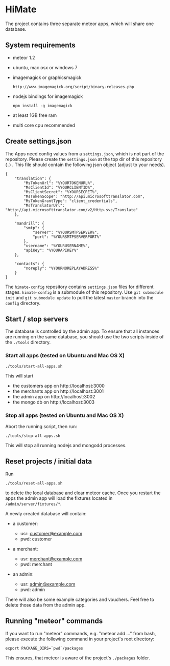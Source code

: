 # HiMate

The project contains three separate meteor apps, which will share one database.

## System requirements
- meteor 1.2

- ubuntu, mac osx or windows 7

- imagemagick or graphicsmagick

      http://www.imagemagick.org/script/binary-releases.php

- nodejs bindings for imagemagick

	  npm install -g imagemagick

- at least 1GB free ram

- multi core cpu recommended

## Create settings.json
The Apps need config values from a `settings.json`, which is not part of the repository. Please create the `settings.json` at the top dir of this repository (`.`) . This file should contain the following json object (adjust to your needs).

    {
        "translation": {
            "MsTokenUrl": "%YOURTOKENURL%",
            "MsClientId": "%YOURCLIENTID%",
            "MsClientSecret": "%YOURSECRET%",
            "MsTokenScope": "http://api.microsofttranslator.com",
            "MsTokenGrantType": "client_credentials",
            "MsTranslatorUrl": "http://api.microsofttranslator.com/v2/Http.svc/Translate"
        },

        "mandrill": {
            "smtp": {
                "server": "%YOURSMTPSERVER%",
                "port": "%YOURSMTPSERVERPORT%"
            },
            "username": "%YOURUSERNAME%",
            "apiKey": "%YOURAPIKEY%"
        },

        "contacts": {
            "noreply": "%YOURNOREPLAYADRESS%"
        }
    }

The `himate-config` repository contains `settings.json` files for different stages. 
`himate-config` is a submodule of this repository. 
Use `git submodule init` and `git submodule update` to pull the latest `master` branch 
into the `config` directory. 

## Start / stop servers

The database is controlled by the admin app. To ensure that all instances are running on the same database, you should use the two scripts inside of the `./tools` directory.

### Start all apps (tested on Ubuntu and Mac OS X)

    ./tools/start-all-apps.sh

This will start
- the customers app on http://localhost:3000
- the merchants app on http://localhost:3001
- the admin app on http://localhost:3002
- the mongo db on http://localhost:3003

### Stop all apps (tested on Ubuntu and Mac OS X)

Abort the running script, then run:

    ./tools/stop-all-apps.sh

This will stop all running nodejs and mongodd processes.

## Reset projects / initial data

Run

    ./tools/reset-all-apps.sh

to delete the local database and clear meteor cache. Once you restart the apps the admin app will load the fixtures located in `/admin/server/fixtures/*`.

A newly created database will contain:

- a customer:
    - usr: customer@example.com
    - pwd: customer

- a merchant:
    - usr: merchant@example.com
    - pwd: merchant

- an admin:
    - usr: admin@example.com
    - pwd: admin

There will also be some example categories and vouchers. Feel free to delete those data from the admin app.

## Running "meteor" commands

If you want to run "meteor" commands, e.g. "meteor add ..." from bash, please execute the following command in your project's root directory:

	export PACKAGE_DIRS=`pwd`/packages

This ensures, that meteor is aware of the project's `./packages` folder.
